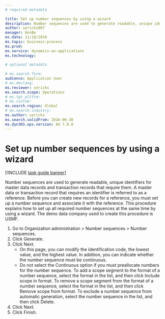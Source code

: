 ```yaml
--- 
# required metadata 
 
title: Set up number sequences by using a wizard
description: Number sequences are used to generate readable, unique identifiers for master data records and transaction records that require them. 
author: sericks007
manager: AnnBe 
ms.date: 11/10/2016
ms.topic: business-process 
ms.prod:  
ms.service: dynamics-ax-applications 
ms.technology:  
 
# optional metadata 
 
# ms.search.form:   
audience: Application User 
# ms.devlang:  
ms.reviewer: sericks
ms.search.scope: Operations 
# ms.tgt_pltfrm:  
# ms.custom:  
ms.search.region: Global
# ms.search.industry: 
ms.author: sericks
ms.search.validFrom: 2016-06-30 
ms.dyn365.ops.version: AX 7.0.0 
---
```

# Set up number sequences by using a wizard

[!INCLUDE [task guide banner](../../includes/task-guide-banner.md)]

Number sequences are used to generate readable, unique identifiers for master data records and transaction records that require them. A master data or transaction record that requires an identifier is referred to as a reference. Before you can create new records for a reference, you must set up a number sequence and associate it with the reference. This procedure explains how to set up all required number sequences at the same time by using a wizard. The demo data company used to create this procedure is USMF.

1. Go to Organization administration > Number sequences > Number sequences.
2. Click Generate.
3. Click Next.
    * On this page, you can modify the identification code, the lowest value, and the highest value. In addition, you can indicate whether the number sequence must be continuous.   
    * Do not select the Continuous option if you must preallocate numbers for the number sequence.     To add a scope segment to the format of a number sequence, select the format in the list, and then click Include scope in format.     To remove a scope segment from the format of a number sequence, select the format in the list, and then click Remove scope from format.     To exclude a number sequence from automatic generation, select the number sequence in the list, and then click Delete.  
4. Click Next.
5. Click Finish.

